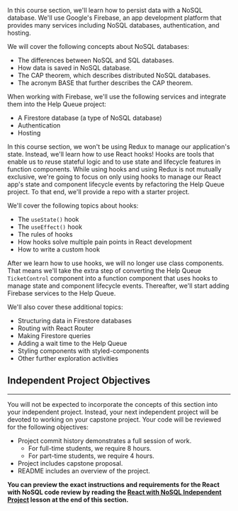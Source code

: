 In this course section, we'll learn how to persist data with a NoSQL database. We'll use Google's Firebase, an app development platform that provides many services including NoSQL databases, authentication, and hosting.

We will cover the following concepts about NoSQL databases:

* The differences between NoSQL and SQL databases.
* How data is saved in NoSQL database.
* The CAP theorem, which describes distributed NoSQL databases.
* The acronym BASE that further describes the CAP theorem.

When working with Firebase, we'll use the following services and integrate them into the Help Queue project:
* A Firestore database (a type of NoSQL database)
* Authentication
* Hosting

In this course section, we won't be using Redux to manage our application's state. Instead, we'll learn how to use React hooks! Hooks are tools that enable us to *re*use stateful logic and to use state and lifecycle features in function components. While using hooks and using Redux is not mutually exclusive, we're going to focus on only using hooks to manage our React app's state and component lifecycle events by refactoring the Help Queue project. To that end, we'll provide a repo with a starter project.

We'll cover the following topics about hooks:

* The `useState()` hook
* The `useEffect()` hook
* The rules of hooks
* How hooks solve multiple pain points in React development
* How to write a custom hook

After we learn how to use hooks, we will no longer use class components. That means we'll take the extra step of converting the Help Queue `TicketControl` component into a function component that uses hooks to manage state and component lifecycle events. Thereafter, we'll start adding Firebase services to the Help Queue. 

We'll also cover these additional topics:

* Structuring data in Firestore databases
* Routing with React Router
* Making Firestore queries
* Adding a wait time to the Help Queue
* Styling components with styled-components
* Other further exploration activities

## Independent Project Objectives
---

You will not be expected to incorporate the concepts of this section into your independent project. Instead, your next independent project will be devoted to working on your capstone project. Your code will be reviewed for the following objectives:

* Project commit history demonstrates a full session of work.
  *  For full-time students, we require 8 hours. 
  *  For part-time students, we require 4 hours.
* Project includes capstone proposal.
* README includes an overview of the project.

**You can preview the exact instructions and requirements for the React with NoSQL code review by reading the [React with NoSQL Independent Project](/react/react-with-nosql-part-2/react-with-nosql-independent-project) lesson at the end of this section.**
